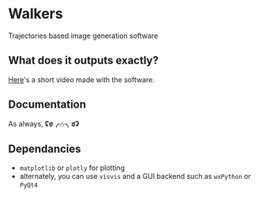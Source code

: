 # Walkers

Trajectories based image generation software

## What does it outputs exactly?

[Here](https://youtu.be/6_ozInRekOw)'s a short video made with the software.

## Documentation

As always, **ʢಠ╭∩╮ಠʡ**

## Dependancies

- `matplotlib` or `plotly` for plotting
- alternately, you can use `visvis` and a GUI backend such as `wxPython` or `PyQt4`
